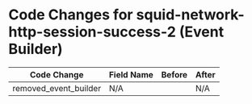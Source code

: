 # Code Changes for squid-network-http-session-success-2 (Event Builder)

| Code Change | Field Name | Before | After |
|-------------|------------|--------|-------|
| removed_event_builder | N/A |  | N/A |
